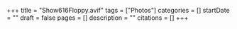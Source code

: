 +++
title = "Show616Floppy.avif"
tags = ["Photos"]
categories = []
startDate = ""
draft = false
pages = []
description = ""
citations = []
+++
